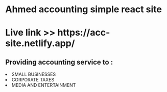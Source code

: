 # Ahmed accounting simple react site

<h1> Live link >> https://acc-site.netlify.app/</h1>

<h2> Providing accounting service to :</h2>

<li>SMALL BUSINESSES</li>

<li>CORPORATE TAXES</li>

<li>MEDIA AND ENTERTAINMENT</li>
